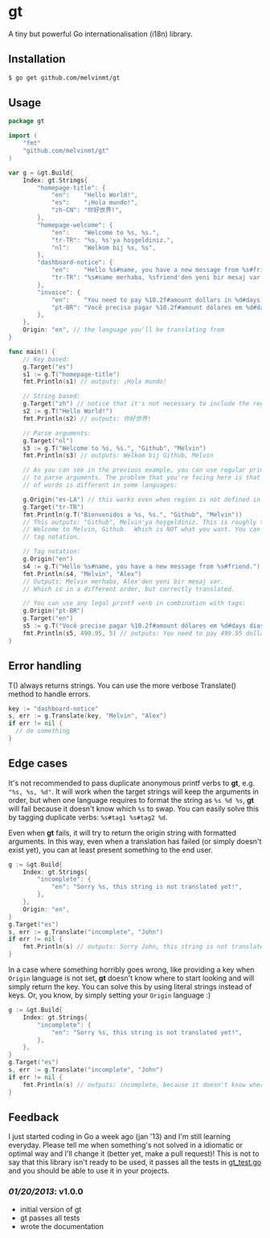 # gt 

A tiny but powerful Go internationalisation (i18n) library.

## Installation

```sh
$ go get github.com/melvinmt/gt
```

## Usage
```go
package gt

import (
    "fmt"
    "github.com/melvinmt/gt"
)

var g = &gt.Build{
    Index: gt.Strings{
        "homepage-title": {
            "en":    "Hello World!",
            "es":    "¡Hola mundo!",
            "zh-CN": "你好世界!",
        },
        "homepage-welcome": {
            "en":    "Welcome to %s, %s.",
            "tr-TR": "%s, %s'ya hoşgeldiniz.",
            "nl":    "Welkom bij %s, %s",
        },
        "dashboard-notice": {
            "en":    "Hello %s#name, you have a new message from %s#friend.",
            "tr-TR": "%s#name merhaba, %sfriend'den yeni bir mesaj var.",
        },
        "invoice": {
            "en":    "You need to pay %10.2f#amount dollars in %d#days days.",
            "pt-BR": "Você precisa pagar %10.2f#amount dólares em %d#days dias.",
        },
    },
    Origin: "en", // the language you'll be translating from
}

func main() {
    // Key based:
    g.Target("es")
    s1 := g.T("homepage-title")
    fmt.Println(s1) // outputs: ¡Hola mundo!

    // String based:
    g.Target("zh") // notice that it's not necessary to include the region
    s2 := g.T("Hello World!")
    fmt.Println(s2) // outputs: 你好世界!

    // Parse arguments:
    g.Target("nl")
    s3 := g.T("Welcome to %s, %s.", "Github", "Melvin")
    fmt.Println(s3) // outputs: Welkom bij Github, Melvin

    // As you can see in the previous example, you can use regular printf verbs
    // to parse arguments. The problem that you're facing here is that the order
    // of words is different in some languages:

    g.Origin("es-LA") // this works even when region is not defined in your index
    g.Target("tr-TR")
    fmt.Println(g.T("Bienvenidos a %s, %s.", "Github", "Melvin"))
    // This outputs: "Github", Melvin'ya hoşgeldiniz. This is roughly translated as:
    // Welcome to Melvin, Github.  Which is NOT what you want. You can solve this with
    // tag notation.

    // Tag notation:
    g.Origin("en")
    s4 := g.T("Hello %s#name, you have a new message from %s#friend.")
    fmt.Println(s4, "Melvin", "Alex")
    // Outputs: Melvin merhaba, Alex'den yeni bir mesaj var. 
    // Which is in a different order, but correctly translated.

    // You can use any legal printf verb in combination with tags:
    g.Origin("pt-BR")
    g.Target("en")
    s5 := g.T("Você precise pagar %10.2f#amount dólares em %d#days dias.")
    fmt.Println(s5, 499.95, 5) // outputs: You need to pay 499.95 dollars in 5 days.
}

```

## Error handling

T() always returns strings. You can use the more verbose Translate() method to handle errors.

```go
key := "dashboard-notice"
s, err := g.Translate(key, "Melvin", "Alex")
if err != nil {
  // do something
}
```

## Edge cases

It's not recommended to pass duplicate anonymous printf verbs to **gt**, e.g. `"%s, %s, %d"`. It will work when the target strings will keep the arguments in order, but when one language requires to format the string as `%s %d %s`, **gt** will fail because it doesn't know which `%s` to swap. You can easily solve this by tagging duplicate verbs: `%s#tag1 %s#tag2 %d`.

Even when **gt** fails, it will try to return the origin string with formatted arguments. In this way, even when a translation has failed (or simply doesn't exist yet), you can at least present something to the end user.

```go
g := &gt.Build{
    Index: gt.Strings{
        "incomplete": {
            "en": "Sorry %s, this string is not translated yet!",
        },
    },
    Origin: "en",
}
g.Target("es")
s, err := g.Translate("incomplete", "John")
if err != nil {
    fmt.Println(s) // outputs: Sorry John, this string is not translated yet!
}
```

In a case where something horribly goes wrong, like providing a key when `Origin` language is not set, **gt** doesn't know where to start looking and will simply return the key. You can solve this by using literal strings instead of keys. Or, you know, by simply setting your `Origin` language :)

```go
g := &gt.Build{
    Index: gt.Strings{
        "incomplete": {
            "en": "Sorry %s, this string is not translated yet!",
        },
    },
}
g.Target("es")
s, err := g.Translate("incomplete", "John")
if err != nil {
    fmt.Println(s) // outputs: incomplete, because it doesn't know where to look!
}
```
## Feedback

I just started coding in Go a week ago (jan '13) and I'm still learning everyday. Please tell me when something's not solved in a idiomatic or optimal way and I'll change it (better yet, make a pull request)! This is not to say that this library isn't ready to be used, it passes all the tests in [gt_test.go](https://github.com/melvinmt/gt/blob/master/gt_test.go) and you should be able to use it in your projects.

### *01/20/2013*: v1.0.0

- initial version of gt
- gt passes all tests 
- wrote the documentation
